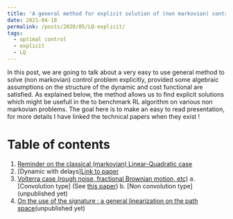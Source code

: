 ```yaml
---
title: 'A general method for explicit solution of (non markovian) control problem'
date: 2021-04-18
permalink: /posts/2020/05/LQ-explicit/
tags:
  - optimal control
  - explicit
  - LQ
---
```



In this post, we are going to talk about a very easy to use general method to solve (non markovian) control problem explicitly, provided some algebraic assumptions on the structure of the dynamic and cost functional are satisfied.
As explained below, the method allows us to find explicit solutions which might be usefull in the to benchmark RL algorithm on various non markovian problems. The goal here is to make an easy to read presentation, for more details I have linked the technical papers when they exist !



# Table of contents
1. [Reminder on the classical (markovian) Linear-Quadratic case](#lq)
1. [Dynamic with delays][Link to paper](https://hal.archives-ouvertes.fr/hal-03145949v3/document)
2. [Volterra case (rough noise, fractional Brownian motion, etc)](#volterra)
    a. [Convolution type] (See [this paper](https://imstat.org/wp-content/uploads/2020/11/AAP1645.pdf))
    b. [Non convolution type] (unpublished yet)
3. [On the use of the signature : a general linearization on the path space](#sig)(unpublished yet)
